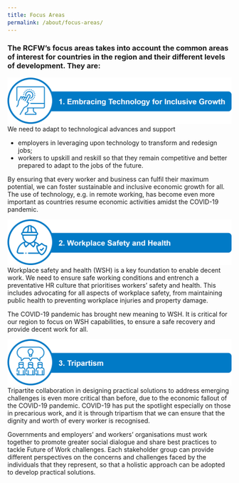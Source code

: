 ```yaml
---
title: Focus Areas
permalink: /about/focus-areas/
---
```

### The RCFW’s focus areas takes into account the common areas of interest for countries in the region and their different levels of development. They are: 

![Embracing Technology for Inclusive Growth](/images/focus-areas/focus-area-tech.png)
We need to adapt to technological advances and support 
 
- employers in leveraging upon technology to transform and redesign jobs; 
- workers to upskill and reskill so that they remain competitive and better prepared to adapt to the jobs of the future.  

By ensuring that every worker and business can fulfil their maximum potential, we can foster sustainable and inclusive economic growth for all. The use of technology, e.g. in remote working, has become even more important as countries resume economic activities amidst the COVID-19 pandemic.

![Workplace Safety and Health](/images/focus-areas/focus-area-wsh.png)
Workplace safety and health (WSH) is a key foundation to enable decent work. We need to ensure safe working conditions and entrench a preventative HR culture that prioritises workers’ safety and health. This includes advocating for all aspects of workplace safety, from maintaining public health to preventing workplace injuries and property damage. 

The COVID-19 pandemic has brought new meaning to WSH. It is critical for our region to focus on WSH capabilities, to ensure a safe recovery and provide decent work for all. 
   
![Tripartism](/images/focus-areas/focus-area-tripartism.png)
Tripartite collaboration in designing practical solutions to address emerging challenges is even more critical than before, due to the economic fallout of the COVID-19 pandemic. COVID-19 has put the spotlight especially on those in precarious work, and it is through tripartism that we can ensure that the dignity and worth of every worker is recognised.

Governments and employers’ and workers’ organisations must work together to promote greater social dialogue and share best practices to tackle Future of Work challenges. Each stakeholder group can provide different perspectives on the concerns and challenges faced by the individuals that they represent, so that a holistic approach can be adopted to develop practical solutions. 
